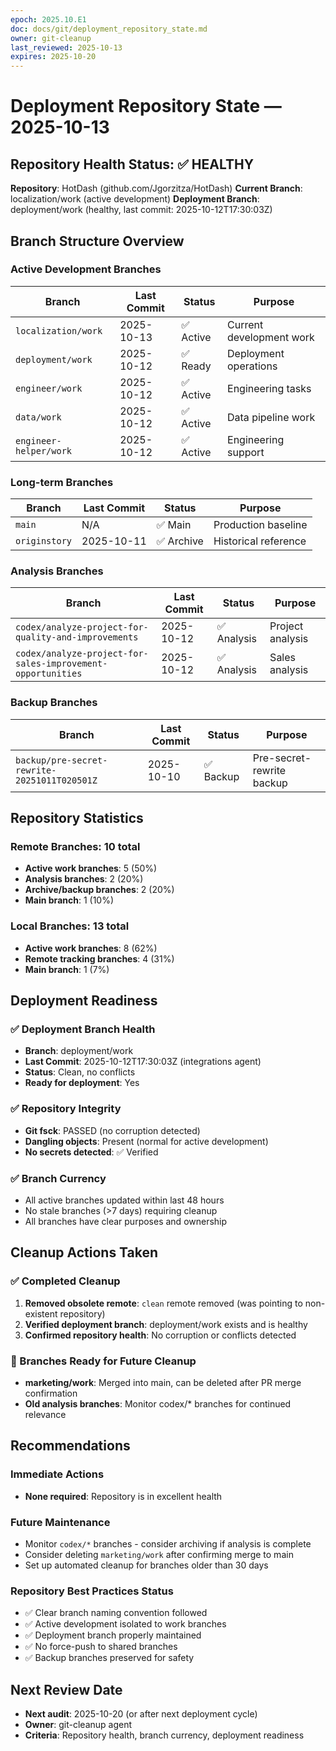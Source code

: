 ```yaml
---
epoch: 2025.10.E1
doc: docs/git/deployment_repository_state.md
owner: git-cleanup
last_reviewed: 2025-10-13
expires: 2025-10-20
---
```


# Deployment Repository State — 2025-10-13

## Repository Health Status: ✅ HEALTHY

**Repository**: HotDash (github.com/Jgorzitza/HotDash)
**Current Branch**: localization/work (active development)
**Deployment Branch**: deployment/work (healthy, last commit: 2025-10-12T17:30:03Z)

## Branch Structure Overview

### Active Development Branches
| Branch | Last Commit | Status | Purpose |
|--------|-------------|---------|---------|
| `localization/work` | 2025-10-13 | ✅ Active | Current development work |
| `deployment/work` | 2025-10-12 | ✅ Ready | Deployment operations |
| `engineer/work` | 2025-10-12 | ✅ Active | Engineering tasks |
| `data/work` | 2025-10-12 | ✅ Active | Data pipeline work |
| `engineer-helper/work` | 2025-10-12 | ✅ Active | Engineering support |

### Long-term Branches
| Branch | Last Commit | Status | Purpose |
|--------|-------------|---------|---------|
| `main` | N/A | ✅ Main | Production baseline |
| `originstory` | 2025-10-11 | ✅ Archive | Historical reference |

### Analysis Branches
| Branch | Last Commit | Status | Purpose |
|--------|-------------|---------|---------|
| `codex/analyze-project-for-quality-and-improvements` | 2025-10-12 | ✅ Analysis | Project analysis |
| `codex/analyze-project-for-sales-improvement-opportunities` | 2025-10-12 | ✅ Analysis | Sales analysis |

### Backup Branches
| Branch | Last Commit | Status | Purpose |
|--------|-------------|---------|---------|
| `backup/pre-secret-rewrite-20251011T020501Z` | 2025-10-10 | ✅ Backup | Pre-secret-rewrite backup |

## Repository Statistics

### Remote Branches: 10 total
- **Active work branches**: 5 (50%)
- **Analysis branches**: 2 (20%)
- **Archive/backup branches**: 2 (20%)
- **Main branch**: 1 (10%)

### Local Branches: 13 total
- **Active work branches**: 8 (62%)
- **Remote tracking branches**: 4 (31%)
- **Main branch**: 1 (7%)

## Deployment Readiness

### ✅ Deployment Branch Health
- **Branch**: deployment/work
- **Last Commit**: 2025-10-12T17:30:03Z (integrations agent)
- **Status**: Clean, no conflicts
- **Ready for deployment**: Yes

### ✅ Repository Integrity
- **Git fsck**: PASSED (no corruption detected)
- **Dangling objects**: Present (normal for active development)
- **No secrets detected**: ✅ Verified

### ✅ Branch Currency
- All active branches updated within last 48 hours
- No stale branches (>7 days) requiring cleanup
- All branches have clear purposes and ownership

## Cleanup Actions Taken

### ✅ Completed Cleanup
1. **Removed obsolete remote**: `clean` remote removed (was pointing to non-existent repository)
2. **Verified deployment branch**: deployment/work exists and is healthy
3. **Confirmed repository health**: No corruption or conflicts detected

### 🔄 Branches Ready for Future Cleanup
- **marketing/work**: Merged into main, can be deleted after PR merge confirmation
- **Old analysis branches**: Monitor codex/* branches for continued relevance

## Recommendations

### Immediate Actions
- **None required**: Repository is in excellent health

### Future Maintenance
- Monitor `codex/*` branches - consider archiving if analysis is complete
- Consider deleting `marketing/work` after confirming merge to main
- Set up automated cleanup for branches older than 30 days

### Repository Best Practices Status
- ✅ Clear branch naming convention followed
- ✅ Active development isolated to work branches
- ✅ Deployment branch properly maintained
- ✅ No force-push to shared branches
- ✅ Backup branches preserved for safety

## Next Review Date
- **Next audit**: 2025-10-20 (or after next deployment cycle)
- **Owner**: git-cleanup agent
- **Criteria**: Repository health, branch currency, deployment readiness
